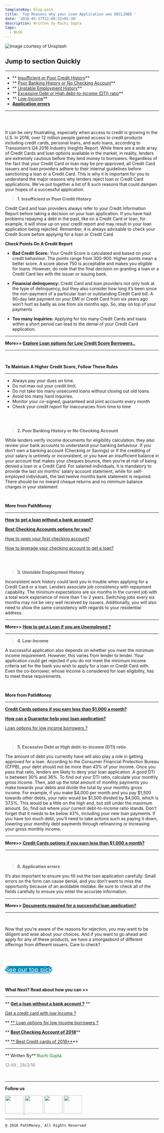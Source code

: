```yaml
---
templateKey: blog-post
title: 'Top Reasons why your Loan Application was DECLINED '
date: '2018-05-17T12:00:31+05:30'
description: Written by Ruchi Gupta
tags:
  - BLOG
---
```

![ Image courtesy of Unsplash](/img/1.png)



## **Jump to section Quickly**

**<hr>**

* ** <a href="#" class="btn btn-default">Insufficient or Poor Credit History</a>**
* ** <a href="#" class="btn btn-default">Poor Banking History or No Checking Account</a>**
* ** <a href="#" class="btn btn-default">Unstable Employment History</a>**
* **   <a href="#" class="btn btn-default">Excessive Debt or High debt-to-income (DTI) ratio</a>**
* **  <a href="#" class="btn btn-default">Low-Income</a>**
* **<a href="#" class="btn btn-default">Application errors</a>**

**<hr>**

<br>

<br>

 It can be very frustrating, especially when access to credit is growing in the U.S. In 2016, over 12 million people gained access to credit products including credit cards, personal loans, and auto loans, according to Transunion’s Q4 2016 Industry Insights Report. While there are a wide array of Credit Cards and loan options available in the market, in reality, lenders are extremely cautious before they lend money to borrowers. Regardless of the fact that your Credit Card or loan may be pre-approved, all Credit Card issuers and loan providers adhere to their internal guidelines before sanctioning a loan or a Credit Card. This is why it is important for you to understand the major reasons why lenders reject loan or Credit Card applications. We’ve put together a list of 8 such reasons that could dampen your hopes of a successful application.

> **1. Insufficient or Poor Credit History**

Credit Card and loan providers always refer to your Credit Information Report before taking a decision on your loan application. If you have had problems repaying a debt in the past, like on a Credit Card or loan, for example, it will show up on your credit report and may result in your loan application being rejected. Remember, it is always advisable to check your Credit Score before applying for a loan or Credit Card.



**Check Points On A Credit Report**

*  **Bad Credit Score:** Your Credit Score is calculated and based on your credit behaviour. The points range from 300-900. Higher points mean a better score. A score above 750 is acceptable and makes you eligible for loans. However, do note that the final decision on granting a loan or a Credit Card lies with the issuer or issuing bank.



*    **Financial delinquency:** Credit Card and loan providers not only look at the type of delinquency, but they also consider how long it’s been since the non-payment of a particular loan or outstanding Credit Card bill. A 90-day late payment on your EMI or Credit Card from six years ago won’t hurt as badly as one from six months ago. So, stay on top of your payments



*    **Too many Inquiries:** Applying for too many Credit Cards and loans within a short period can lead to the denial of your Credit Card application.

<hr>

**More>> <a href="https://nakultanta.github.io/pathmoney/Applicationdecline.html#" class="btn btn-default">Explore Loan options for Low Credit Score Borrowers..</a>**

**<hr>**

**<br>**

**To Maintain A Higher Credit Score, Follow These Rules**

**<hr>**



*    Always pay your dues on time.
*    Do not max out your credit limit.
*    Do not take too many unsecured loans without closing out old loans.
*    Avoid too many hard inquiries.
*    Monitor your co-signed, guaranteed and joint accounts every month
*    Check your credit report for inaccuracies from time to time

<br>

<br>

> **2. Poor Banking History or No Checking Account**

While lenders verify income documents for eligibility calculation, they also review your bank accounts to understand your banking behaviour. If you don’t own a banking account (Checking or Savings) or If the crediting of your salary is untimely or inconsistent, or you have an insufficient balance in your account that makes your cheques bounce, then you’re at risk of being denied a loan or a Credit Card. For salaried individuals, it is mandatory to provide the last six months’ salary account statement, while for self-employed individuals, the last twelve months bank statement is required. There should be no inward cheque returns and no minimum balance charges in your statement

<br>

**More from PathMoney<hr>**

**<a href="https://nakultanta.github.io/pathmoney/Applicationdecline.html#" class="btn btn-default">**How to get a loan without a bank account?**</a>**

**<a href="https://nakultanta.github.io/pathmoney/Applicationdecline.html#" class="btn btn-default">**Best Checking Accounts options for you?**</a>**

**<a href="https://nakultanta.github.io/pathmoney/Applicationdecline.html#" class="btn btn-default">** How to open your first checking account?**</a>**

**<a href="https://nakultanta.github.io/pathmoney/Applicationdecline.html#" class="btn btn-default">**  How to leverage your checking account to get a loan?**</a>**



<br><br>

> **3. Unstable Employment History**

Inconsistent work history could land you in trouble when applying for a Credit Card or a loan. Lenders associate job consistency with repayment capability. The minimum expectations are six months in the current job with a total work experience of more than 1 to 2 years. Switching jobs every six months may not be very well received by issuers. Additionally, you will also need to show the same consistency with regards to your residential address.

<hr>

**More>>  <a href="https://nakultanta.github.io/pathmoney/Applicationdecline.html#" class="btn btn-default">How to get a Loan if you are Unemployed ? </a><hr>**

> **4. Low-Income**

A successful application also depends on whether you meet the minimum income requirement. However, this varies from lender to lender. Your application could get rejected if you do not meet the minimum income criteria set for the bank you wish to apply for a loan or Credit Card with. Even the co-borrower, whose income is considered for loan eligibility, has to meet these requirements.

<br>

**More from PathMoney<hr>**

**<a href="https://nakultanta.github.io/pathmoney/Applicationdecline.html#" class="btn btn-default">**Credit Cards options if you earn less than $1,000 a month?**</a>**

   **<a href="https://nakultanta.github.io/pathmoney/Applicationdecline.html#" class="btn btn-default">**How can a Guarantor help your loan application?**</a>**

**<a href="https://nakultanta.github.io/pathmoney/Applicationdecline.html#" class="btn btn-default">** Loan options for low income borrowers ?**</a>**

   <br>

   



> **5. Excessive Debt or High debt-to-income (DTI) ratio**

The amount of debt you currently have will also play a role in getting approved for a loan. According to the Consumer Financial Protection Bureau (CFPB), your debt should not be more than 43% of your income. Once you pass that ratio, lenders are likely to deny your loan application. A good DTI is between 30% and 36%. To find out your DTI ratio, calculate your monthly gross income. Then, add up the total amount of monthly payments you make towards your debts and divide the total by your monthly gross income. For example, if you make $4,000 per month and you pay $1,500 towards other debts, your ratio would be $1,500 divided by $4,000, which is 37.5%. This would be a little on the high end, but still under the maximum amount. So, find out where your current debt-to-income ratio stands. Don’t forget that it needs to be below 43%, including your new loan payments. If you have too much debt, you’ll need to take actions such as paying it down, lowering your monthly debt payments through refinancing or increasing your gross monthly income.

<hr>

**More>>  <a href="https://nakultanta.github.io/pathmoney/Applicationdecline.html#" class="btn btn-default">**Credit Cards options if you earn less than $1,000 a month?** </a>**

**<hr>**

**<br>**

> **6. Application errors**

It’s also important to ensure you fill out the loan application carefully. Small errors on the form can cause denial, and you don’t want to miss the opportunity because of an avoidable mistake. Be sure to check all of the fields carefully to ensure you enter the accurate information.

<hr>

**More>>  <a href="https://nakultanta.github.io/pathmoney/Applicationdecline.html#" class="btn btn-default">**Documents required for a successful loan application?**</a>**

**<hr>**

**<br>**

Now that you’re aware of the reasons for rejection, you may want to be diligent and wise about your choices. And if you want to go ahead and apply for any of these products, we have a smorgasbord of different offerings from different issuers. Care to check? 

<br>

<br>

<a href="#" target="_blank" class="button" style="background-color:#008CBA; font-size: 20px; border-radius: 32px; width: 50%; color:#ffff;">See our top pick</a> 

<br>



**What Next? Read about how you can >><hr>**

** <a href="https://nakultanta.github.io/pathmoney/Applicationdecline.html#" class="btn btn-default">**Get a loan without a bank account ?**</a> **

**<a href="https://nakultanta.github.io/pathmoney/Applicationdecline.html#" class="btn btn-default">** Get a credit card with low income ?**</a>**

** <a href="https://nakultanta.github.io/pathmoney/Applicationdecline.html#" class="btn btn-default">**   Loan options for low income borrowers ?**</a>**

** <a href="https://nakultanta.github.io/pathmoney/Applicationdecline.html#" class="btn btn-default">**Best Checking Account of 2018**</a>**

** <a href="https://nakultanta.github.io/pathmoney/Applicationdecline.html#" class="btn btn-default">** Best Credit cards of 2018**</a>**

<hr>

** Written By** <span style="color:green">Ruchi Gupta</span>

<span style="color:grey">12:49 , 28/3/18 </span>

<br><hr>

**Follow us**

<a href="https://nakultanta.github.io/pathmoney/index.html"><img src="https://nakultanta.github.io/pathmoney/svg/pinterst.svg" width="60px">  </a>  <a href="https://nakultanta.github.io/pathmoney/index.html"><img src="https://nakultanta.github.io/pathmoney/svg/Twitter.svg" width="60px"></a>    <a href="https://nakultanta.github.io/pathmoney/index.html"><img src="https://nakultanta.github.io/pathmoney/svg/Mail.svg" width="60px"></a>        <a href="https://nakultanta.github.io/pathmoney/index.html"><img src="https://nakultanta.github.io/pathmoney/svg/G+.svg" width="60px"></a>

<hr>

```
@ 2018 PathMoney, All Rights Reserved
```





##
